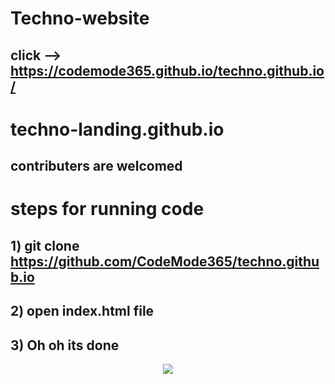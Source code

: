 # Techno-website  
## click --> https://codemode365.github.io/techno.github.io/
# techno-landing.github.io

## contributers are welcomed

 # steps for running code
## 1) git clone https://github.com/CodeMode365/techno.github.io
## 2) open index.html file 
## 3) Oh oh its done

<p align="center">
<img align="center" src="https://i.postimg.cc/R0j4cVgq/Techno-Landing.jpg" />
</p>
